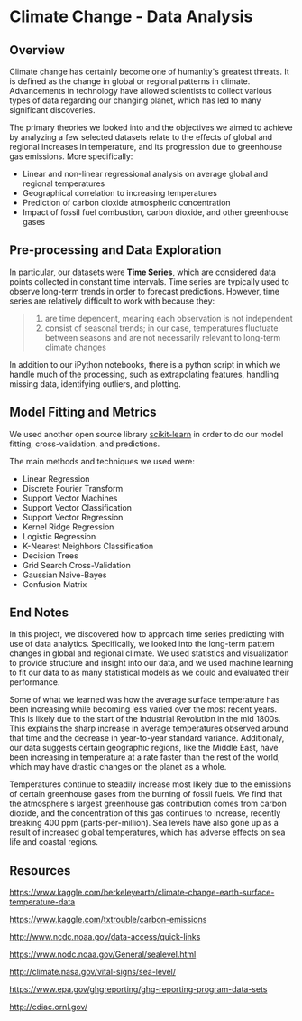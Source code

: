 # Climate Change - Data Analysis 

## Overview

Climate change has certainly become one of humanity's greatest threats.  It is defined as the change in global or regional patterns in climate.  Advancements in technology have allowed scientists to collect various types of data regarding our changing planet, which has led to many significant discoveries.

The primary theories we looked into and the objectives we aimed to achieve by analyzing a few selected datasets relate to the effects of global and regional increases in temperature, and its progression due to greenhouse gas emissions.  More specifically:
* Linear and non-linear regressional analysis on average global and regional temperatures
* Geographical correlation to increasing temperatures
* Prediction of carbon dioxide atmospheric concentration
* Impact of fossil fuel combustion, carbon dioxide, and other greenhouse gases

## Pre-processing and Data Exploration


In particular, our datasets were **Time Series**, which are considered data points collected in constant time intervals.  Time series are typically used to observe long-term trends in order to forecast predictions.  However, time series are relatively difficult to work with because they:
> 1. are time dependent, meaning each observation is not independent
> 2. consist of seasonal trends; in our case, temperatures fluctuate between seasons and are not necessarily relevant to long-term climate changes

In addition to our iPython notebooks, there is a python script in which we handle much of the processing, such as extrapolating features, handling missing data, identifying outliers, and plotting.

## Model Fitting and Metrics

We used another open source library [scikit-learn](http://scikit-learn.org/stable) in order to do our model fitting, cross-validation, and predictions.  

The main methods and techniques we used were:
* Linear Regression 
* Discrete Fourier Transform
* Support Vector Machines
 * Support Vector Classification
 * Support Vector Regression
* Kernel Ridge Regression
* Logistic Regression
* K-Nearest Neighbors Classification
* Decision Trees
* Grid Search Cross-Validation
* Gaussian Naive-Bayes
* Confusion Matrix

## End Notes

In this project, we discovered how to approach time series predicting with use of data analytics.  Specifically, we looked into the long-term pattern changes in global and regional climate.  We used statistics and visualization to provide structure and insight into our data, and we used machine learning to fit our data to as many statistical models as we could and evaluated their performance.  

Some of what we learned was how the average surface temperature has been increasing while becoming less varied over the most recent years.  This is likely due to the start of the Industrial Revolution in the mid 1800s.  This explains the sharp increase in average temperatures observed around that time and the decrease in year-to-year standard variance.  Additionaly, our data suggests certain geographic regions, like the Middle East, have been increasing in temperature at a rate faster than the rest of the world, which may have drastic changes on the planet as a whole.

Temperatures continue to steadily increase most likely due to the emissions of certain greenhouse gases from the burning of fossil fuels.  We find that the atmosphere's largest greenhouse gas contribution comes from carbon dioxide, and the concentration of this gas continues to increase, recently breaking 400 ppm (parts-per-million).  Sea levels have also gone up as a result of increased global temperatures, which has adverse effects on sea life and coastal regions.  

## Resources

https://www.kaggle.com/berkeleyearth/climate-change-earth-surface-temperature-data

https://www.kaggle.com/txtrouble/carbon-emissions

http://www.ncdc.noaa.gov/data-access/quick-links

https://www.nodc.noaa.gov/General/sealevel.html

http://climate.nasa.gov/vital-signs/sea-level/

https://www.epa.gov/ghgreporting/ghg-reporting-program-data-sets

http://cdiac.ornl.gov/
